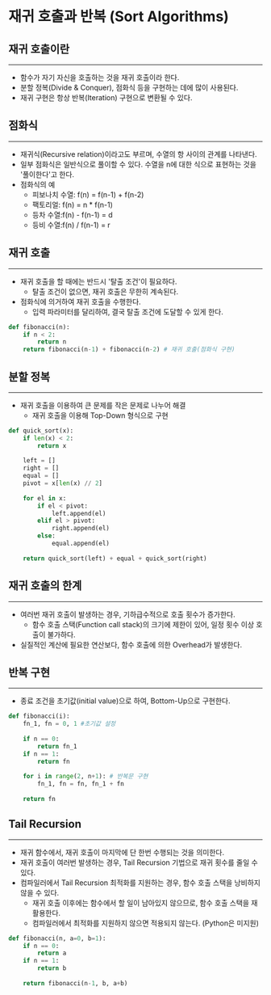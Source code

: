 # 재귀 호출과 반복 (Sort Algorithms)

## 재귀 호출이란

---

- 함수가 자기 자신을 호출하는 것을 재귀 호출이라 한다.
- 분할 정복(Divide & Conquer), 점화식 등을 구현하는 데에 많이 사용된다.
- 재귀 구현은 항상 반복(Iteration) 구현으로 변환될 수 있다.

## 점화식 

---

- 재귀식(Recursive relation)이라고도 부르며, 수열의 항 사이의 관계를 나타낸다.
- 일부 점화식은 일반식으로 풀이할 수 있다. 수열을 n에 대한 식으로 표현하는 것을 '풀이한다'고 한다.
- 점화식의 예
    + 피보나치 수열: f(n) = f(n-1) + f(n-2)
    + 팩토리얼: f(n) = n * f(n-1)
    + 등차 수열:f(n) - f(n-1) = d
    + 등비 수열:f(n) / f(n-1) = r
    
## 재귀 호출

---

- 재귀 호출을 할 때에는 반드시 '탈출 조건'이 필요하다.
    + 탈출 조건이 없으면, 재귀 호출은 무한히 계속된다.
- 점화식에 의거하여 재귀 호출을 수행한다.
    + 입력 파라미터를 달리하여, 결국 탈출 조건에 도달할 수 있게 한다.


```python
def fibonacci(n):
    if n < 2: 
        return n
    return fibonacci(n-1) + fibonacci(n-2) # 재귀 호출(점화식 구현)
```

## 분할 정복

---

- 재귀 호출을 이용하여 큰 문제를 작은 문제로 나누어 해결
    + 재귀 호출을 이용해 Top-Down 형식으로 구현
    
```python
def quick_sort(x):
    if len(x) < 2:
        return x
    
    left = []
    right = []
    equal = []
    pivot = x[len(x) // 2]
    
    for el in x:
        if el < pivot:
            left.append(el)
        elif el > pivot:
            right.append(el)
        else:
            equal.append(el)
    
    return quick_sort(left) + equal + quick_sort(right)
```

## 재귀 호출의 한계

---

- 여러번 재귀 호출이 발생하는 경우, 기하급수적으로 호출 횟수가 증가한다.
    + 함수 호출 스택(Function call stack)의 크기에 제한이 있어, 일정 횟수 이상 호출이 불가하다.
- 실질적인 계산에 필요한 연산보다, 함수 호출에 의한 Overhead가 발생한다.

## 반복 구현

---

- 종료 조건을 초기값(initial value)으로 하여, Bottom-Up으로 구현한다.
```python
def fibonacci(i):
    fn_1, fn = 0, 1 #초기값 설정
    
    if n == 0:
        return fn_1
    if n == 1:
        return fn
    
    for i in range(2, n+1): # 반복문 구현
        fn_1, fn = fn, fn_1 + fn
    
    return fn
```

## Tail Recursion

---

- 재귀 함수에서, 재귀 호출이 마지막에 단 한번 수행되는 것을 의미한다.
- 재귀 호출이 여러번 발생하는 경우, Tail Recursion 기법으로 재귀 횟수를 줄일 수 있다.
- 컴파일러에서 Tail Recursion 최적화를 지원하는 경우, 함수 호출 스택을 낭비하지 않을 수 있다.
    + 재귀 호출 이후에는 함수에서 할 일이 남아있지 않으므로, 함수 호출 스택을 재활용한다.
    + 컴파일러에서 최적화를 지원하지 않으면 적용되지 않는다. (Python은 미지원)

```python
def fibonacci(n, a=0, b=1):
    if n == 0:
        return a
    if n == 1:
        return b
    
    return fibonacci(n-1, b, a+b)
```
